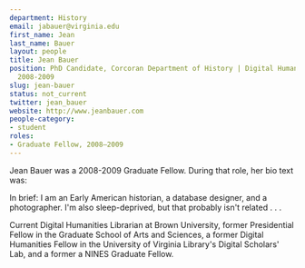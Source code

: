 ```yaml
---
department: History
email: jabauer@virginia.edu
first_name: Jean
last_name: Bauer
layout: people
title: Jean Bauer
position: PhD Candidate, Corcoran Department of History | Digital Humanities Fellow
  2008-2009
slug: jean-bauer
status: not_current
twitter: jean_bauer
website: http://www.jeanbauer.com
people-category:
- student
roles:
- Graduate Fellow, 2008–2009
---
```

Jean Bauer was a 2008-2009 Graduate Fellow. During that role, her bio text was:

In brief: I am an Early American historian, a database designer, and a photographer. I'm also sleep-deprived, but that probably isn't related . . . 

Current Digital Humanities Librarian at Brown University, former Presidential Fellow in the Graduate School of Arts and Sciences, a former Digital Humanities Fellow in the University of Virginia Library's Digital Scholars' Lab, and a former a NINES Graduate Fellow.
